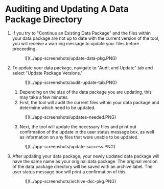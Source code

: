 # Auditing and Updating A Data Package Directory

1. If you try to "Continue an Existing Data Package" and the files within your data package are not up to date with the current version of the tool, you will receive a warning message to update your files before proceeding.

    <figure markdown>
        ![](../app-screenshots/update-data-pkg.PNG)
        <figcaption></figcaption>
    </figure>

2. To update your data package, navigate to "Audit and Update" tab and select "Update Package Versions."

    <figure markdown>
        ![](../app-screenshots/audit-update-tab.PNG)
        <figcaption></figcaption>
    </figure>

    1. Depending on the size of the data package you are updating, this may take a few minutes.
    2. First, the tool will audit the current files within your data package and determine which need to be updated.

    <figure markdown>
        ![](../app-screenshots/updates-needed.PNG)
        <figcaption></figcaption>
    </figure>

    3. Next, the tool will update the necessary files and print out confirmation of the update in the user status message box, as well as information on any files that were unable to be updated.

    <figure markdown>
        ![](../app-screenshots/update-success.PNG)
        <figcaption></figcaption>
    </figure>

3. After updating your data package, your newly updated data package will have the same name as your original data package. The original version of the data package directory will be saved with an archive label. The user status message box will print a confirmation of this.
    <figure markdown>
        ![](../app-screenshots/archive-dsc-pkg.PNG)
        <figcaption></figcaption>
    </figure>